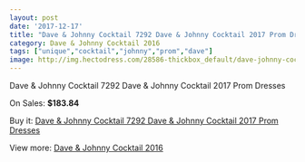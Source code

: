 ```yaml
---
layout: post
date: '2017-12-17'
title: "Dave & Johnny Cocktail 7292 Dave & Johnny Cocktail 2017 Prom Dresses"
category: Dave & Johnny Cocktail 2016
tags: ["unique","cocktail","johnny","prom","dave"]
image: http://img.hectodress.com/28586-thickbox_default/dave-johnny-cocktail-7292-dave-johnny-cocktail-2012-prom-dresses.jpg
---
```

Dave & Johnny Cocktail 7292 Dave & Johnny Cocktail 2017 Prom Dresses

On Sales: **$183.84**
<a href="https://www.hectodress.com/dave-johnny-cocktail-2013/13331-dave-johnny-cocktail-7292-dave-johnny-cocktail-2012-prom-dresses.html"><amp-img layout="responsive" width="600" height="600" src="//img.hectodress.com/28586-thickbox_default/dave-johnny-cocktail-7292-dave-johnny-cocktail-2012-prom-dresses.jpg" alt="Dave & Johnny Cocktail 7292 Dave & Johnny Cocktail 2017 Prom Dresses 0" /></a>
<a href="https://www.hectodress.com/dave-johnny-cocktail-2013/13331-dave-johnny-cocktail-7292-dave-johnny-cocktail-2012-prom-dresses.html"><amp-img layout="responsive" width="600" height="600" src="//img.hectodress.com/28587-thickbox_default/dave-johnny-cocktail-7292-dave-johnny-cocktail-2012-prom-dresses.jpg" alt="Dave & Johnny Cocktail 7292 Dave & Johnny Cocktail 2017 Prom Dresses 1" /></a>

Buy it: [Dave & Johnny Cocktail 7292 Dave & Johnny Cocktail 2017 Prom Dresses](https://www.hectodress.com/dave-johnny-cocktail-2013/13331-dave-johnny-cocktail-7292-dave-johnny-cocktail-2012-prom-dresses.html "Dave & Johnny Cocktail 7292 Dave & Johnny Cocktail 2017 Prom Dresses")

View more: [Dave & Johnny Cocktail 2016](https://www.hectodress.com/213-dave-johnny-cocktail-2013 "Dave & Johnny Cocktail 2016")